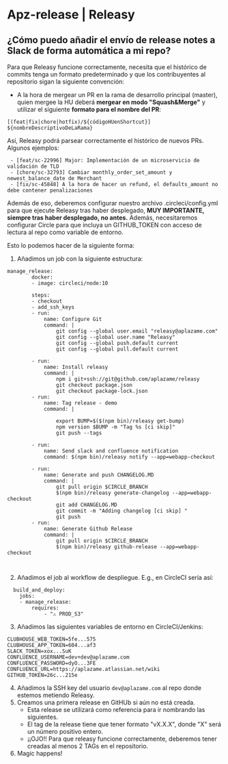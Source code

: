 # Apz-release | Releasy

## ¿Cómo puedo añadir el envío de release notes a Slack de forma automática a mi repo?

Para que Releasy funcione correctamente, necesita que el histórico de commits tenga un formato predeterminado y que los contribuyentes al repositorio sigan la siguiente convención:
- A la hora de mergear un PR en la rama de desarrollo principal (master), quien mergee la HU deberá **mergear en modo "Squash&Merge"** y utilizar el siguiente **formato para el nombre del PR**: 
````
[(feat|fix|chore|hotfix)/${códigoHUenShortcut}] ${nombreDescriptivoDeLaRama}
````
Así, Releasy podrá parsear correctamente el histórico de nuevos PRs. Algunos ejemplos:
````
 - [feat/sc-22996] Major: Implementación de un microservicio de validación de TLD
 - [chore/sc-32793] Cambiar monthly_order_set_amount y newest_balance_date de Merchant 
 - [fix/sc-45848] A la hora de hacer un refund, el defaults_amount no debe contener penalizaciones 
````

Además de eso, deberemos configurar nuestro archivo .circleci/config.yml para que ejecute Releasy tras haber desplegado, **MUY IMPORTANTE, siempre tras haber desplegado, no antes.** Además, necesitaremos configurar Circle para que incluya un GITHUB_TOKEN con acceso de lectura al repo como variable de entorno.

Esto lo podemos hacer de la siguiente forma:
1. Añadimos un job con la siguiente estructura:
`````
manage_release:
        docker:
        - image: circleci/node:10

        steps:
        - checkout
        - add_ssh_keys
        - run:
            name: Configure Git
            command: |
                git config --global user.email "releasy@aplazame.com"
                git config --global user.name "Releasy"
                git config --global push.default current
                git config --global pull.default current

        - run: 
            name: Install releasy
            command: |
                npm i git+ssh://git@github.com/aplazame/releasy
                git checkout package.json 
                git checkout package-lock.json
        - run:
            name: Tag release - demo
            command: |
            
                export BUMP=$($(npm bin)/releasy get-bump)
                npm version $BUMP -m "Tag %s [ci skip]"
                git push --tags

        - run:
            name: Send slack and confluence notification 
            command: $(npm bin)/releasy notify --app=webapp-checkout 

        - run:
            name: Generate and push CHANGELOG.MD
            command: |
                git pull origin $CIRCLE_BRANCH
                $(npm bin)/releasy generate-changelog --app=webapp-checkout 
                git add CHANGELOG.MD
                git commit -m "Adding changelog [ci skip] "
                git push
        - run:
            name: Generate Github Release
            command: |
                git pull origin $CIRCLE_BRANCH 
                $(npm bin)/releasy github-release --app=webapp-checkout
          
          
`````
2. Añadimos el job al workflow de despliegue. E.g., en CircleCI sería así:
`````
  build_and_deploy:
    jobs:
    - manage_release:
        requires:
            - "⚠ PROD_S3"
`````
3. Añadimos las siguientes variables de entorno en CircleCI/Jenkins:
`````
CLUBHOUSE_WEB_TOKEN=5fe...575
CLUBHOUSE_APP_TOKEN=604...af3
SLACK_TOKEN=xox...SuK
CONFLUENCE_USERNAME=dev+dev@aplazame.com
CONFLUENCE_PASSWORD=dyO...3FE
CONFLUENCE_URL=https://aplazame.atlassian.net/wiki
GITHUB_TOKEN=26c...215e
`````
4. Añadimos la SSH key del usuario ```dev@aplazame.com``` al repo donde estemos metiendo Releasy.
5. Creamos una primera release en GitHUb si aún no está creada. 
   - Esta release se utilizará como referencia para ir nombrando las siguientes.
   - El tag de la release tiene que tener formato "vX.X.X", donde "X" será un número positivo entero. 
   - ¡¡OJO!! Para que releasy funcione correctamente, deberemos tener creadas al menos 2 TAGs en el repositorio.
6. Magic happens!
